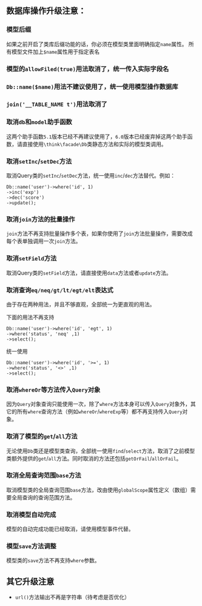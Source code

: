 ## 数据库操作升级注意：
### 模型后缀
如果之前开启了类库后缀功能的话，你必须在模型类里面明确指定`name`属性。
所有模型文件加上`$name`属性用于指定表名
### 模型的`allowFiled(true)`用法取消了，统一传入实际字段名
### `Db::name($name)`用法不建议使用了，统一使用模型操作数据库
### `join('__TABLE_NAME t')`用法取消了

### 取消`db`和`model`助手函数
这两个助手函数`5.1`版本已经不再建议使用了，`6.0`版本已经废弃掉这两个助手函数，请直接使用`\think\facade\Db`类静态方法和实际的模型类调用。
### 取消`setInc`/`setDec`方法
取消Query类的`setInc`/`setDec`方法，统一使用`inc`/`dec`方法替代。例如：
~~~
Db::name('user')->where('id', 1)
->inc('exp')
->dec('score')
->update();
~~~
### 取消`join`方法的批量操作
`join`方法不再支持批量操作多个表，如果你使用了`join`方法批量操作，需要改成每个表单独调用一次`join`方法。
### 取消`setField`方法

取消Query类的`setField`方法，请直接使用`data`方法或者`update`方法。
### 取消查询`eq/neq/gt/lt/egt/elt`表达式

由于存在两种用法，并且不够直观，全部统一为更直观的用法。

下面的用法不再支持

~~~
Db::name('user')->where('id', 'egt', 1)
->where('status', 'neq' ,1)
->select();
~~~

统一使用

~~~
Db::name('user')->where('id', '>=', 1)
->where('status', '<>' ,1)
->select();
~~~
### 取消`whereOr`等方法传入`Query`对象
因为`Query`对象查询只能使用一次，除了`where`方法本身可以传入`Query`对象外，其它的所有`where`查询方法（例如`whereOr`/`whereExp`等）都不再支持传入`Query`对象。

### 取消了模型的`get`/`all`方法

无论使用`Db`类还是模型类查询，全部统一使用`find`/`select`方法，取消了之前模型类额外提供的`get`/`all`方法。同时取消的方法还包括`getOrFail`/`allOrFail`。

### 取消全局查询范围`base`方法

取消模型类的全局查询范围`base`方法，改由使用`globalScope`属性定义（数组）需要全局查询的查询范围方法。

### 取消模型自动完成

模型的自动完成功能已经取消，请使用模型事件代替。

### 模型`save`方法调整

模型类的`save`方法不再支持`where`参数。

## 其它升级注意
* `url()`方法输出不再是字符串（待考虑是否优化）
